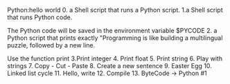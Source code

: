 Python:hello world
0. a Shell script that runs a Python script.
1.a Shell script that runs Python code.

The Python code will be saved in the environment variable $PYCODE
2. a Python script that prints exactly "Programming is like building a multilingual puzzle, followed by a new line.

Use the function print
3.Print integer
4. Print float
5. Print string
6. Play with strings
7. Copy - Cut - Paste
8. Create a new sentence
9. Easter Egg
10. Linked list cycle
11. Hello, write
12. Compile
13. ByteCode -> Python #1
